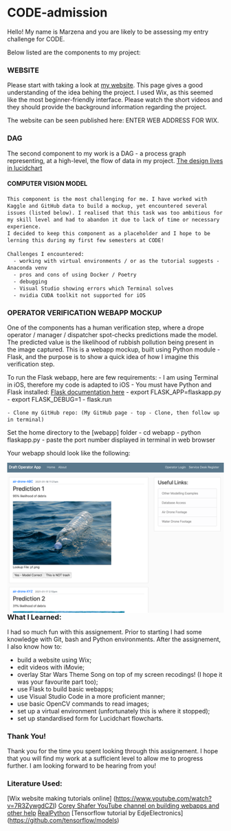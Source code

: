 # CODE-admission

Hello!
My name is Marzena and you are likely to be assessing my entry challenge for CODE.

Below listed are the components to my project:

### WEBSITE
Please start with taking a look at [my website](https://maziiw.wixsite.com/code-takeme). This page gives a good understanding of the idea behing the project. 
I used Wix, as this seemed like the most beginner-friendly interface. Please watch the short videos and they should provide the background information regarding the project.

The website can be seen published here: ENTER WEB ADDRESS FOR WIX.

### DAG
The second component to my work is a DAG - a process graph representing, at a high-level, the flow of data in my project. 
[The design lives in lucidchart](https://lucid.app/lucidchart/invitations/accept/5a5dd57a-ba2c-4b35-b729-de1df90ae760)


#### COMPUTER VISION MODEL
    This component is the most challenging for me. I have worked with Kaggle and GitHub data to build a mockup, yet encountered several issues (listed below). I realised that this task was too ambitious for my skill level and had to abandon it due to lack of time or necessary experience.
    I decided to keep this component as a placeholder and I hope to be lerning this during my first few semesters at CODE!

    Challenges I encountered:
      - working with virtual environments / or as the tutorial suggests - Anaconda venv
      - pros and cons of using Docker / Poetry
      - debugging
      - Visual Studio showing errors which Terminal solves
      - nvidia CUDA toolkit not supported for iOS


### OPERATOR VERIFICATION WEBAPP MOCKUP
One of the components has a human verification step, where a drope operator / manager / dispatcher spot-checks predictions made the model. The predicted value is the likelihood of rubbish pollution being present in the image captured. This is a webapp mockup, built using Python module - Flask, and the purpose is to show a quick idea of how I imagine this verification step.

To run the Flask webapp, here are few requirements:
    - I am using Terminal in iOS, therefore my code is adapted to iOS
    - You must have Python and Flask installed: [Flask documentation here](https://flask.palletsprojects.com/en/1.1.x/installation/)
    - export FLASK_APP=flaskapp.py
    - export FLASK_DEBUG=1
    - flask.run

    - Clone my GitHub repo: (My GitHub page - top - Clone, then follow up in terminal)

 Set the home directory to the [webapp] folder
    - cd webapp
    - python flaskapp.py
    - paste the port number displayed in terminal in web browser

 Your webapp should look like the following:
 
 <img src="webapp_screenshot.png" alt="Webapp Should look Like This" style="float: left; margin-right: 10px;" />
 
 ### What I Learned:
 I had so much fun with this assignement. Prior to starting I had some knowledge with Git, bash and Python environments.
 After the assignement, I also know how to:
 - build a website using Wix;
 - edit videos with iMovie;
 - overlay Star Wars Theme Song on top of my screen recodings! (I hope it was your favourite part too);
 - use Flask to build basic webapps;
 - use Visual Studio Code in a more proficient manner;
 - use basic OpenCV commands to read images;
 - set up a virtual environment (unfortunately this is where it stopped);
 - set up standardised form for Lucidchart flowcharts.

 ### Thank You!
Thank you for the time you spent looking through this assignement. I hope that you will find my work at a sufficient level to allow me to progress further. I am looking forward to be hearing from you!

 ### Literature Used:
[Wix website making tutorials online] (https://www.youtube.com/watch?v=7R3ZywgdCZI) 
[Corey Shafer YouTube channel on building webapps and other help](https://www.youtube.com/user/schafer5)
[RealPython](https://realpython.com/python-virtual-environments-a-primer/)
[Tensorflow tutorial by EdjeElectronics] (https://github.com/tensorflow/models)
